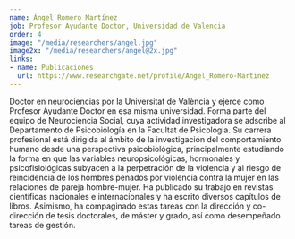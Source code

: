 ```yaml
---
name: Ángel Romero Martínez
job: Profesor Ayudante Doctor, Universidad de Valencia
order: 4
image: "/media/researchers/angel.jpg"
image2x: "/media/researchers/angel@2x.jpg"
links:
- name: Publicaciones
  url: https://www.researchgate.net/profile/Angel_Romero-Martinez
---
```


Doctor en neurociencias por la Universitat de València y ejerce como Profesor Ayudante Doctor en esa misma universidad. Forma parte del equipo de Neurociencia Social, cuya actividad investigadora se adscribe al Departamento de Psicobiología en la Facultat de Psicologia. Su carrera profesional está dirigida al ámbito de la investigación del comportamiento humano desde una perspectiva psicobiológica, principalmente estudiando la forma en que las variables neuropsicológicas, hormonales y psicofisiológicas subyacen a la perpetración de la violencia y al riesgo de reincidencia de los hombres penados por violencia contra la mujer en las relaciones de pareja hombre-mujer. Ha publicado su trabajo en revistas científicas nacionales e internacionales y ha escrito diversos capítulos de libros. Asimismo, ha compaginado estas tareas con la dirección y co-dirección de tesis doctorales, de máster y grado, así como desempeñado tareas de gestión.
